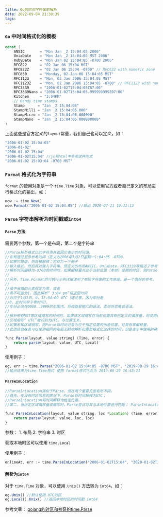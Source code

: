 ```yaml
---
title: Go各时间字符串的解析
date: 2022-09-04 21:30:39
tags:
---
```


### `Go` 中时间格式化的模板

```js
const (
    ANSIC       = "Mon Jan _2 15:04:05 2006"
    UnixDate    = "Mon Jan _2 15:04:05 MST 2006"
    RubyDate    = "Mon Jan 02 15:04:05 -0700 2006"
    RFC822      = "02 Jan 06 15:04 MST"
    RFC822Z     = "02 Jan 06 15:04 -0700" // RFC822 with numeric zone
    RFC850      = "Monday, 02-Jan-06 15:04:05 MST"
    RFC1123     = "Mon, 02 Jan 2006 15:04:05 MST"
    RFC1123Z    = "Mon, 02 Jan 2006 15:04:05 -0700" // RFC1123 with numeric zone
    RFC3339     = "2006-01-02T15:04:05Z07:00"
    RFC3339Nano = "2006-01-02T15:04:05.999999999Z07:00"
    Kitchen     = "3:04PM"
    // Handy time stamps.
    Stamp      = "Jan _2 15:04:05"
    StampMilli = "Jan _2 15:04:05.000"
    StampMicro = "Jan _2 15:04:05.000000"
    StampNano  = "Jan _2 15:04:05.000000000"
)
```

<!-- more -->

上面这些是官方定义的`layout`常量，我们自己也可以定义，如：

```js
"2006-01-02 15:04:05" 
"2006-01-02"
"2006-01-02 15:04"
"2006-01-02T15:04" //js和html中多用这种形式
"2006-01-02 15:03:04 -0700 MST"
```

### `Format` 格式化为字符串

`format` 的使用对象是一个 `time.Time` 对象，可以使用官方或者自己定义的布局进行格式化的输出，如：

```js
now := time.Now()
now.Format("2006-01-02 15:04:05") //输出 2020-07-21 10:12:13
```

### `Parse` 字符串解析为时间戳或`int64`

#### `Parse` 方法

需要两个参数，第一个是布局，第二个是字符串

```js
//Parse解析格式化的字符串并返回它表示的时间值。
//布局通过显示参考时间（定义为2006年1月2日星期一1:04:05 -0700
//如果它是值，则将被解释；它作为一个例子
//输入格式。然后将对输入字符串。预定义的布局ANSIC，UnixDate，RFC3339等描述了参考时间的标准和便捷表示形式。有关格式和参考时间的定义的更多信息，请参见ANSIC文档以及此程序包定义的其他常量。
//解析时间偏移为-0700的时间时，如果偏移量对应于当前位置（本地）使用的时区，则Parse在返回的时间中使用该位置和时区。否则，它将时间记录为处于伪造位置，时间固定在给定的区域偏移量。
//
//另外，Time.Format的可执行示例详细说明了布局字符串的工作原理，是一个很好的参考。
//
//值中省略的元素假定为零，或者
//零不可能为1，因此解析“ 3:04 pm”将返回时间
//对应于1月1日，0，15:04:00 UTC（请注意，因为年份是
//0，此时间早于零时间）。
//年份必须在0000..9999的范围内。将检查星期几的语法，否则将忽略该语法。
//
//解析带有MST等区域缩写的时间时，如果该区域缩写在当前位置具有已定义的偏移量，则使用该偏移量。
//区域缩写“ UTC”被识别为UTC，与位置无关。
//如果未知区域缩写，则Parse将时间记录为位于指定位置的伪造位置，并具有零偏移量。
//此选择意味着可以使用相同的布局无损地解析和重新格式化这样的时间，但是表示中使用的确切瞬间将因实际区域偏移而有所不同。为避免此类问题，请首选使用数字区域偏移量的时间布局或使用ParseInLocation。

func Parse(layout, value string) (Time, error) {
    return parse(layout, value, UTC, Local)
}
```

使用例子：

```js
eg, err := time.Parse("2006-01-02 15:04:05 -0700 MST", "2019-08-29 16:48:21 +0800 CST")
//输出结果为time.Time格式 使用 format格式化后为 2019-08-29 16:48:21
```

#### `ParseInLocation`

```js
//ParseInLocation类似于Parse，但在两个重要方面有所不同。
//首先，在没有时区信息的情况下，Parse将时间解释为UTC；
//ParseInLocation将时间解释为给定位置。
//第二，当给定区域偏移量或缩写时，Parse尝试将其与本地位置进行匹配； ParseInLocation使用给定的位置

func ParseInLocation(layout, value string, loc *Location) (Time, error) {
    return parse(layout, value, loc, loc)
}
```

参数： 1. 布局 2. 字符串 3. 时区

获取本地时区可以使用 `time.Local`

使用例子：

```js
onlineAt, err := time.ParseInLocation("2006-01-02T15:04", "2020-01-02T15:04"), time.Local)
```

#### 解析为`int64`

对于 `time.Time` 对象，可以使用`.Unix()` 方法转为 `int64`，如：

```js
eg.Unix() //默认使用 UTC时区 
eg.Local().Unix() //返回本地时区的时间戳 int64
```

参考文章： [golang的时区和神奇的time.Parse](https://www.jianshu.com/p/f809b06144f7)